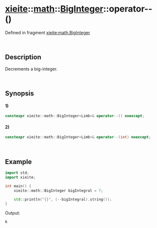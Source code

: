 # [xieite](../../../../../xieite.md)\:\:[math](../../../../../math.md)\:\:[BigInteger<Limb>](../../../../big_integer.md)\:\:operator--\(\)
Defined in fragment [xieite:math.BigInteger](../../../../../../../src/math/big_integer.cpp)

&nbsp;

## Description
Decrements a big-integer.

&nbsp;

## Synopsis
#### 1)
```cpp
constexpr xieite::math::BigInteger<Limb>& operator--() noexcept;
```
#### 2)
```cpp
constexpr xieite::math::BigInteger<Limb>& operator--(int) noexcept;
```

&nbsp;

## Example
```cpp
import std;
import xieite;

int main() {
    xieite::math::BigInteger bigIntegral = 7;

    std::println("{}", (--bigIntegral).string());
}
```
Output:
```
6
```

